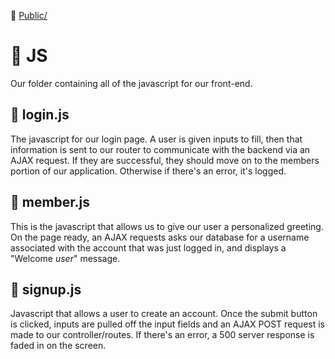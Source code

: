 :file_folder: [Public/](../)
# :open_file_folder: JS
Our folder containing all of the javascript for our front-end.
 ## :page_facing_up: login.js
The javascript for our login page. A user is given inputs to fill, then that information is sent to our router to communicate with the backend via an AJAX request. If they are successful, they should move on to the members portion of our application. Otherwise if there's an error, it's logged.
 ## :page_facing_up: member.js
This is the javascript that allows us to give our user a personalized greeting. On the page ready, an AJAX requests asks our database for a username associated with the account that was just logged in, and displays a "Welcome *user*" message.
 ## :page_facing_up: signup.js
Javascript that allows a user to create an account. Once the submit button is clicked, inputs are pulled off the input fields and an AJAX POST request is made to our controller/routes. If there's an error, a 500 server response is faded in on the screen.
